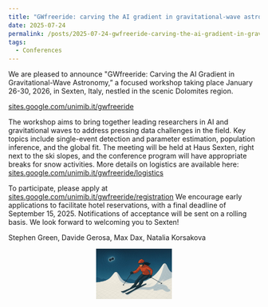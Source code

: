 ```yaml
---
title: "GWfreeride: carving the AI gradient in gravitational-wave astronomy"
date: 2025-07-24
permalink: /posts/2025-07-24-gwfreeride-carving-the-ai-gradient-in-gravitational-wave-astronomy
tags:
  - Conferences
---
```


We are pleased to announce "GWfreeride: Carving the AI Gradient in Gravitational-Wave Astronomy,” a focused workshop taking place January 26-30, 2026, in Sexten, Italy, nestled in the scenic Dolomites region.

[sites.google.com/unimib.it/gwfreeride](https://sites.google.com/unimib.it/gwfreeride)

The workshop aims to bring together leading researchers in AI and gravitational waves to address pressing data challenges in the field. Key topics include single-event detection and parameter estimation, population inference, and the global fit.
The meeting will be held at Haus Sexten, right next to the ski slopes, and the conference program will have appropriate breaks for snow activities. More details on logistics are available here: [sites.google.com/unimib.it/gwfreeride/logistics](https://sites.google.com/unimib.it/gwfreeride/logistics)

To participate, please apply at [sites.google.com/unimib.it/gwfreeride/registration](https://sites.google.com/unimib.it/gwfreeride/registration)
We encourage early applications to facilitate hotel reservations, with a final deadline of September 15, 2025. Notifications of acceptance will be sent on a rolling basis.
We look forward to welcoming you to Sexten!

Stephen Green, Davide Gerosa, Max Dax, Natalia Korsakova

<p style="text-align: center;">
  <img src="/images/gwfreeride_image.jpg" alt="Gwfreeride" style="max-width: 30%; height: auto;" />
</p>
